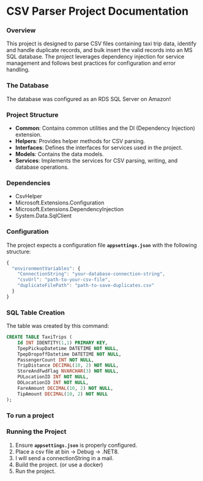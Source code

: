 # CSV Parser Project Documentation

### **Overview**

This project is designed to parse CSV files containing taxi trip data, identify and handle duplicate records, and bulk insert the valid records into an MS SQL database. The project leverages dependency injection for service management and follows best practices for configuration and error handling.

### **The Database**

The database was configured as an RDS SQL Server on Amazon!

### **Project Structure**

- **Common**: Contains common utilities and the DI (Dependency Injection) extension.
- **Helpers**: Provides helper methods for CSV parsing.
- **Interfaces**: Defines the interfaces for services used in the project.
- **Models**: Contains the data models.
- **Services**: Implements the services for CSV parsing, writing, and database operations.

### **Dependencies**

- CsvHelper
- Microsoft.Extensions.Configuration
- Microsoft.Extensions.DependencyInjection
- System.Data.SqlClient

### **Configuration**

The project expects a configuration file **`appsettings.json`** with the following structure:

```jsx
{
  "environmentVariables": {
    "ConnectionString": "your-database-connection-string",
    "csvUrl": "path-to-your-csv-file",
    "duplicateFilePath": "path-to-save-duplicates.csv"
  }
}
```

### **SQL Table Creation**

The table was created by this command:

```sql
CREATE TABLE TaxiTrips (
    Id INT IDENTITY(1,1) PRIMARY KEY,
    TpepPickupDatetime DATETIME NOT NULL,
    TpepDropoffDatetime DATETIME NOT NULL,
    PassengerCount INT NOT NULL,
    TripDistance DECIMAL(10, 2) NOT NULL,
    StoreAndFwdFlag NVARCHAR(3) NOT NULL,
    PULocationID INT NOT NULL,
    DOLocationID INT NOT NULL,
    FareAmount DECIMAL(10, 2) NOT NULL,
    TipAmount DECIMAL(10, 2) NOT NULL
);
```

### To run a project

### **Running the Project**

1. Ensure **`appsettings.json`** is properly configured.
2. Place a csv file at bin → Debug → .NET8.
3. I will send a connectionString in a mail.
4. Build the project. (or use a docker)
5. Run the project.

